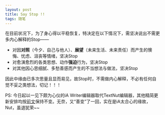 ```yaml
---
layout: post
title: Say Stop !!
tags: 随笔
---
```


在目前状况下，为了身心得以平稳恢复，特决定在以下情况下，需坚决说出不需更多内心解释的Stop——

- 对因**对照**（今夕、自己与他人）、**展望**（未来生活、未来责任）而产生的懊悔、忧虑、沮丧等情绪，坚决Stop
- 对愈演愈烈的各类思想、动作**强迫**行为，坚决Stop
- 对其他因心思细腻、多愁善感而产生的不当想法与做法，坚决Stop

因此中缘由已多次思量且显而易见，故Stop时，不需做内心解释，不必有任何自觉不妥之类想法，切记！！！

PS: 今日起以一见下颇为心仪的iA Writer编辑器取代TextNut编辑器，其他精简更新安排均按[前文](http://cpxxpc.com/2016/06/30/1)保持不变。无奈，又“善变”了一回，实在是iA太合心的缘故，Nut，虽退犹荣~~

